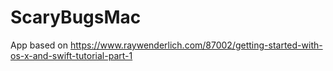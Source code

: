 # ScaryBugsMac
App based on https://www.raywenderlich.com/87002/getting-started-with-os-x-and-swift-tutorial-part-1

